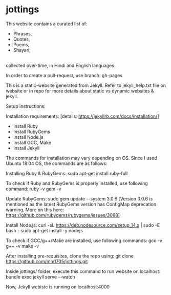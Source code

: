 # jottings

This website contains a curated list of:
- Phrases,
- Quotes,
- Poems,
- Shayari,
<br />
collected over-time, in Hindi and English languages.

In order to create a pull-request, use branch: gh-pages

This is a static-website generated from Jekyll.
Refer to jekyll_help.txt file on website or in repo for more details about static vs dynamic websites & jekyll.

Setup instructions:

Installation requirements: [details: https://jekyllrb.com/docs/installation/]
- Install Ruby
- Install RubyGems
- Install Node.js
- Install GCC, Make
- Install Jekyll

The commands for installation may vary depending on OS.
Since I used Ubuntu 18.04 OS, the commands are as follows:

Installing Ruby & RubyGems:
sudo apt-get install ruby-full

To check if Ruby and RubyGems is properly installed, use following command:
ruby -v
gem -v

Update RubyGems:
sudo gem update --system 3.0.6 
[Version 3.0.6 is mentioned as the latest RubyGems version has ConfigMap deprecation warning. More on this here: https://github.com/rubygems/rubygems/issues/3068]

Install Node.js:
curl -sL https://deb.nodesource.com/setup_14.x | sudo -E bash -
sudo apt-get install -y nodejs

To check if GCC/g++/Make are installed, use following commands:
gcc -v
g++ -v
make -v

After installing pre-requisites, clone the repo using:
git clone https://github.com/mm1705/jottings.git

Inside jottings/ folder, execute this command to run website on localhost: 
bundle exec jekyll serve --watch

Now, Jekyll webiste is running on localhost:4000

